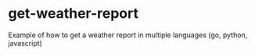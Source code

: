 # get-weather-report
Example of how to get a weather report in multiple languages (go, python, javascript)
